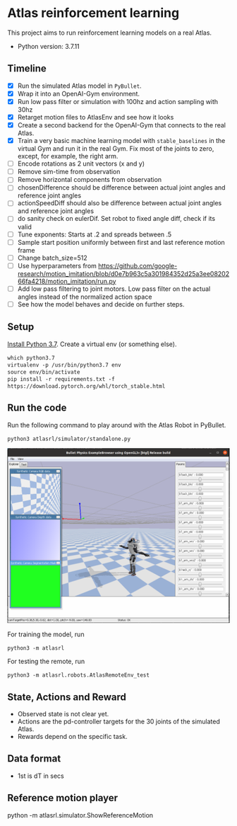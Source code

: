 # Atlas reinforcement learning

This project aims to run reinforcement learning models on a real Atlas.

- Python version: 3.7.11

## Timeline

- [x] Run the simulated Atlas model in `PyBullet`.
- [x] Wrap it into an OpenAI-Gym environment.
- [x] Run low pass filter or simulation with 100hz and action sampling with 30hz
- [x] Retarget motion files to AtlasEnv and see how it looks
- [x] Create a second backend for the OpenAI-Gym that connects to the real Atlas.
- [x] Train a very basic machine learning model with `stable_baselines` in the virtual Gym and run it in the real Gym. Fix most of the joints to zero, except, for example, the right arm.
- [ ] Encode rotations as 2 unit vectors (x and y)
- [ ] Remove sim-time from observation
- [ ] Remove horizontal components from observation
- [ ] chosenDifference should be difference between actual joint angles and reference joint angles
- [ ] actionSpeedDiff should also be difference between actual joint angles and reference joint angles
- [ ] do sanity check on eulerDif. Set robot to fixed angle diff, check if its valid
- [ ] Tune exponents: Starts at .2 and spreads between .5
- [ ] Sample start position uniformly between first and last reference motion frame
- [ ] Change batch_size=512
- [ ] Use hyperparameters from https://github.com/google-research/motion_imitation/blob/d0e7b963c5a301984352d25a3ee0820266fa4218/motion_imitation/run.py 
- [ ] Add low pass filtering to joint motors. Low pass filter on the actual angles instead of the normalized action space
- [ ] See how the model behaves and decide on further steps.

## Setup

[Install Python 3.7](https://linuxize.com/post/how-to-install-python-3-7-on-ubuntu-18-04/). Create a virtual env (or something else).

```console
which python3.7
virtualenv -p /usr/bin/python3.7 env
source env/bin/activate
pip install -r requirements.txt -f https://download.pytorch.org/whl/torch_stable.html
```

## Run the code

Run the following command to play around with the Atlas Robot in PyBullet.

```console
python3 atlasrl/simulator/standalone.py
```

![alt text](docs/AtlasInPyBullet.png)

For training the model, run

```console
python3 -m atlasrl
```

For testing the remote, run

```console
python3 -m atlasrl.robots.AtlasRemoteEnv_test
```

## State, Actions and Reward

- Observed state is not clear yet.
- Actions are the pd-controller targets for the 30 joints of the simulated Atlas.
- Rewards depend on the specific task.

## Data format

- 1st is dT in secs

## Reference motion player
python -m atlasrl.simulator.ShowReferenceMotion
